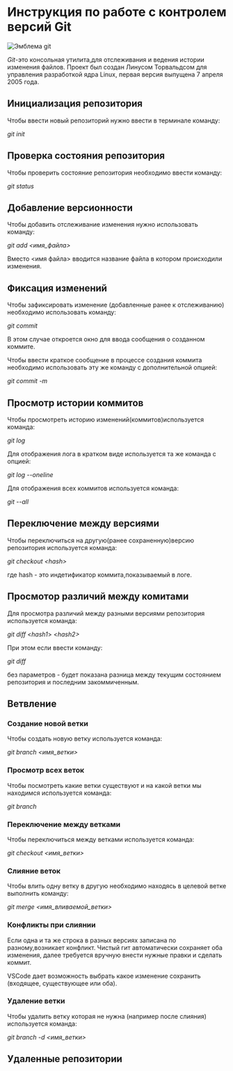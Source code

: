 # **Инструкция по работе с контролем версий Git**

![Эмблема git](git.jpg)

*Git*-это консольная утилита,для отслеживания и ведения истории изменения файлов. Проект был создан Линусом Торвальдсом для управления разработкой ядра Linux, первая версия выпущена 7 апреля 2005 года.

## Инициализация репозитория

Чтобы ввести новый репозиторий нужно ввести в терминале команду:

*git init*


## Проверка состояния репозитория

Чтобы проверить состояние репозитория необходимо ввести команду:

*git status*

## Добавление версионности

Чтобы добавить отслеживание изменения нужно использовать команду:

  *git add <имя_файла>*

  Вместо <имя файла> вводится название файла в котором происходили изменения.

## Фиксация изменений

Чтобы зафиксировать изменение (добавленные ранее к отслеживанию) необходимо использовать команду:

*git commit*

В этом случае откроется окно для ввода сообщения о созданном коммите.

Чтобы ввести краткое сообщение в процессе создания коммита необходимо использовать эту же команду с дополнительной опцией:

*git commit -m*

## Просмотр истории коммитов

Чтобы просмотреть историю изменений(коммитов)используется команда:

*git log*

Для отображения лога в кратком виде используется та же команда с опцией:

*git log --oneline*

Для отображения всех коммитов используется команда:

*git --all*

## Переключение между версиями

Чтобы переключиться на другую(ранее сохраненную)версию репозитория используется команда:

*git checkout <*hash*>*

где hash - это индетификатор коммита,показываемый в логе.

## Просмотор различий между комитами

Для просмотра различий между разными версиями репозитория используется команда:

*git diff* <*hash1*> <*hash2>*

При этом если ввести команду:

*git diff*

без параметров - будет показана разница между текущим состоянием репозитория и последним закоммиченным.

## Ветвление

### Создание новой ветки

Чтобы создать новую ветку используется команда:

*git branch <имя_ветки>*


### Просмотр всех веток

Чтобы посмотреть какие ветки существуют и на какой ветки мы находимся используется команда:

*git branch*

### Переключение между ветками

Чтобы переключиться между ветками используется команда:

*git checkout <имя_ветки>*

### Слияние веток

Чтобы влить одну ветку в другую необходимо находясь в целевой ветке выполнить команду:

*git merge <имя_вливаемой_ветки>*

### Конфликты при слиянии

Если одна и та же строка в разных версиях записана по разному,возникает конфликт. Чистый гит автоматически сохраняет оба изменения, далее требуется вручную внести нужные правки и сделать коммит.

VSCode дает возможность выбрать какое изменение сохранить (входящее, существующее или оба).

### Удаление ветки

Чтобы удалить ветку которая не нужна (например после слияния) используется команда:

*git branch -d <имя_ветки>*

## Удаленные репозитории


